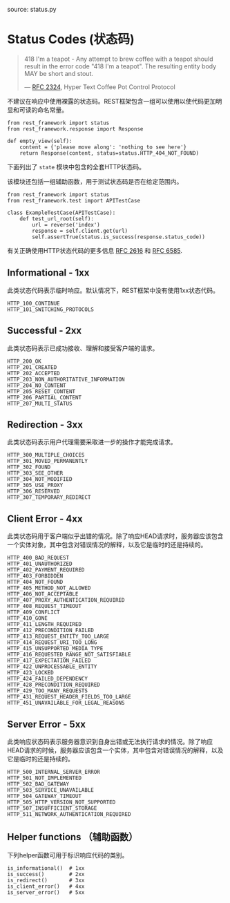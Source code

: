 source: status.py

# Status Codes (状态码)

> 418 I'm a teapot - Any attempt to brew coffee with a teapot should result in the error code "418 I'm a teapot".  The resulting entity body MAY be short and stout.
>
> &mdash; [RFC 2324][rfc2324], Hyper Text Coffee Pot Control Protocol

不建议在响应中使用裸露的状态码。REST框架包含一组可以使用以使代码更加明显和可读的命名常量。

    from rest_framework import status
    from rest_framework.response import Response

    def empty_view(self):
        content = {'please move along': 'nothing to see here'}
        return Response(content, status=status.HTTP_404_NOT_FOUND)

下面列出了 `state` 模块中包含的全套HTTP状态码。

该模块还包括一组辅助函数，用于测试状态码是否在给定范围内。

    from rest_framework import status
	from rest_framework.test import APITestCase

	class ExampleTestCase(APITestCase):
	    def test_url_root(self):
	        url = reverse('index')
	        response = self.client.get(url)
	        self.assertTrue(status.is_success(response.status_code))

有关正确使用HTTP状态代码的更多信息 [RFC 2616][rfc2616] 和 [RFC 6585][rfc6585].

## Informational - 1xx

此类状态代码表示临时响应。默认情况下，REST框架中没有使用1xx状态代码。

    HTTP_100_CONTINUE
    HTTP_101_SWITCHING_PROTOCOLS

## Successful - 2xx

此类状态码表示已成功接收、理解和接受客户端的请求。

    HTTP_200_OK
    HTTP_201_CREATED
    HTTP_202_ACCEPTED
    HTTP_203_NON_AUTHORITATIVE_INFORMATION
    HTTP_204_NO_CONTENT
    HTTP_205_RESET_CONTENT
    HTTP_206_PARTIAL_CONTENT
    HTTP_207_MULTI_STATUS

## Redirection - 3xx

此类状态码表示用户代理需要采取进一步的操作才能完成请求。

    HTTP_300_MULTIPLE_CHOICES
    HTTP_301_MOVED_PERMANENTLY
    HTTP_302_FOUND
    HTTP_303_SEE_OTHER
    HTTP_304_NOT_MODIFIED
    HTTP_305_USE_PROXY
    HTTP_306_RESERVED
    HTTP_307_TEMPORARY_REDIRECT

## Client Error - 4xx

此类状态码用于客户端似乎出错的情况。除了响应HEAD请求时，服务器应该包含一个实体对象，其中包含对错误情况的解释，以及它是临时的还是持续的。

    HTTP_400_BAD_REQUEST
    HTTP_401_UNAUTHORIZED
    HTTP_402_PAYMENT_REQUIRED
    HTTP_403_FORBIDDEN
    HTTP_404_NOT_FOUND
    HTTP_405_METHOD_NOT_ALLOWED
    HTTP_406_NOT_ACCEPTABLE
    HTTP_407_PROXY_AUTHENTICATION_REQUIRED
    HTTP_408_REQUEST_TIMEOUT
    HTTP_409_CONFLICT
    HTTP_410_GONE
    HTTP_411_LENGTH_REQUIRED
    HTTP_412_PRECONDITION_FAILED
    HTTP_413_REQUEST_ENTITY_TOO_LARGE
    HTTP_414_REQUEST_URI_TOO_LONG
    HTTP_415_UNSUPPORTED_MEDIA_TYPE
    HTTP_416_REQUESTED_RANGE_NOT_SATISFIABLE
    HTTP_417_EXPECTATION_FAILED
    HTTP_422_UNPROCESSABLE_ENTITY
    HTTP_423_LOCKED
    HTTP_424_FAILED_DEPENDENCY
    HTTP_428_PRECONDITION_REQUIRED
    HTTP_429_TOO_MANY_REQUESTS
    HTTP_431_REQUEST_HEADER_FIELDS_TOO_LARGE
    HTTP_451_UNAVAILABLE_FOR_LEGAL_REASONS

## Server Error - 5xx

此类响应状态码表示服务器意识到自身出错或无法执行请求的情况。除了响应HEAD请求的时候，服务器应该包含一个实体，其中包含对错误情况的解释，以及它是临时的还是持续的。

    HTTP_500_INTERNAL_SERVER_ERROR
    HTTP_501_NOT_IMPLEMENTED
    HTTP_502_BAD_GATEWAY
    HTTP_503_SERVICE_UNAVAILABLE
    HTTP_504_GATEWAY_TIMEOUT
    HTTP_505_HTTP_VERSION_NOT_SUPPORTED
    HTTP_507_INSUFFICIENT_STORAGE
    HTTP_511_NETWORK_AUTHENTICATION_REQUIRED

## Helper functions （辅助函数）

下列helper函数可用于标识响应代码的类别。

    is_informational()  # 1xx
    is_success()        # 2xx
    is_redirect()       # 3xx
    is_client_error()   # 4xx
    is_server_error()   # 5xx

[rfc2324]: http://www.ietf.org/rfc/rfc2324.txt
[rfc2616]: http://www.w3.org/Protocols/rfc2616/rfc2616-sec10.html
[rfc6585]: http://tools.ietf.org/html/rfc6585
